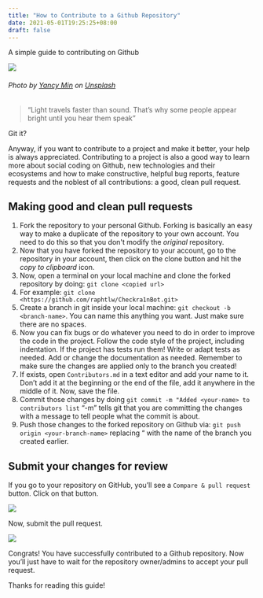 ```yaml
---
title: "How to Contribute to a Github Repository"
date: 2021-05-01T19:25:25+08:00
draft: false
---
```


A simple guide to contributing on Github

![](https://cdn-images-1.medium.com/max/800/0*wAfE99LmmAafMhTN)

###### Photo by [Yancy Min](https://unsplash.com/@yancymin) on [Unsplash](https://unsplash.com)

> “Light travels faster than sound. That’s why some people appear bright until you hear them speak”

Git it?

Anyway, if you want to contribute to a project and make it better, your help is always appreciated. Contributing to a project is also a good way to learn more about social coding on Github, new technologies and their ecosystems and how to make constructive, helpful bug reports, feature requests and the noblest of all contributions: a good, clean pull request.

## Making good and clean pull requests

1.  Fork the repository to your personal Github. Forking is basically an easy way to make a duplicate of the repository to your own account. You need to do this so that you don't modify the *original* repository.
2.  Now that you have forked the repository to your account, go to the repository in your account, then click on the clone button and hit the *copy to clipboard* icon.
3.  Now, open a terminal on your local machine and clone the forked repository by doing: `git clone <copied url>`
4.  For example: `git clone <https://github.com/raphtlw/Checkra1nBot.git>`
5.  Create a branch in git inside your local machine: `git checkout -b <branch-name>`. You can name this anything you want. Just make sure there are no spaces.
6.  Now you can fix bugs or do whatever you need to do in order to improve the code in the project. Follow the code style of the project, including indentation. If the project has tests run them! Write or adapt tests as needed. Add or change the documentation as needed. Remember to make sure the changes are applied only to the branch you created!
7.  If exists, open `Contributors.md` in a text editor and add your name to it. Don’t add it at the beginning or the end of the file, add it anywhere in the middle of it. Now, save the file.
8.  Commit those changes by doing `git commit -m "Added <your-name> to contributors list` “-m” tells git that you are committing the changes with a message to tell people what the commit is about.
9.  Push those changes to the forked repository on Github via: `git push origin <your-branch-name>` replacing “<your-branch-name> with the name of the branch you created earlier.

## Submit your changes for review

If you go to your repository on GitHub, you’ll see a `Compare & pull request` button. Click on that button.

![](https://cdn-images-1.medium.com/max/800/1*0U8QYzrfyDD3CI7cW8dUrw.png)

Now, submit the pull request.

![](https://cdn-images-1.medium.com/max/800/1*Mx4jLqDLswJ2icyX49UTQw.png)

Congrats! You have successfully contributed to a Github repository. Now you’ll just have to wait for the repository owner/admins to accept your pull request.

Thanks for reading this guide!
